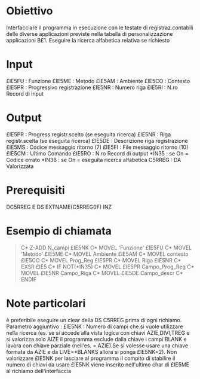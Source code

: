 # Obiettivo
Interfacciare il programma in esecuzione con le testate di registraz.contabili delle diverse applicazioni previste nella tabella di personalizzazione applicazioni B£1.
Eseguire la ricerca alfabetica relativa se richiesto

# Input
£IE5FU :  Funzione
£IE5ME :  Metodo
£IE5AM :  Ambiente
£IE5CO :  Contesto
£IE5PR :  Progressivo registrazione
£IE5NR :  Numero riga
£IE5RI :  N.ro Record di input

# Output
£IE5PR :  Progress.registr.scelto (se eseguita ricerca)
£IE5NR :  Riga registr.scelta (se eseguita ricerca)
£IE5DE :  Descrizione riga registrazione
£IE5MS :  Codice messaggio ritorno (7)
£IE5FI :  File messaggio ritorno (10)
£IE5CM :  Ultimo Comando
£IE5RO :  N.ro Record di output
\*IN35  :  se On = Codice errato
\*IN36  :  se On = eseguita ricerca alfabetica
C5RREG :  DA Valorizzata

# Prerequisiti
DC5RREG E DS  EXTNAME(C5RREG0F) INZ

# Esempio di chiamata
>C\*                  Z-ADD     N_campi       £IE5NK
C\*                  MOVEL     'Funzione'    £IE5FU
C\*                  MOVEL     'Metodo'      £IE5ME
C\*                  MOVEL     Ambiente      £IE5AM
C\*                  MOVEL     contesto      £IE5CO
C\*                  MOVEL     Prog_Reg      £IE5PR
C\*                  MOVEL     Riga          £IE5NR
C\*                  EXSR      £IE5
C\*                  IF        NOT(\*IN35)
C\*                  MOVEL     £IE5PR        Campo_Prog_Reg
C\*                  MOVEL     £IE5NR        Campo_Riga
C\*                  MOVEL     £IE5DE        Campo_descr
C\*                  ENDIF


# Note particolari
è preferibile eseguire un clear della DS C5RREG prima di ogni richiamo.
Parametro aggiuntivo :  £IE5NK :  Numero di campi che si vuole utilizzare nella ricerca (es. se si accede alla vista logica con chiavi AZIE,DIVI,TREG  e si valorizza solo AIZE il programma esclude dalla chiave i campi BLANK e lavora con chiave parziale (nell'es. = AZIE).Se si volesse usare una chiave formata da AZIE e da LIVE=\*BLANKS allora si ponga £IE5NK=2). Non valorizzare £IE5NK per lasciare al programma il compito di stabilire il numero di chiavi da usare £IE5NK viene inserito nell'ultimo char di £IE5ME al richiamo dell'interfaccia
